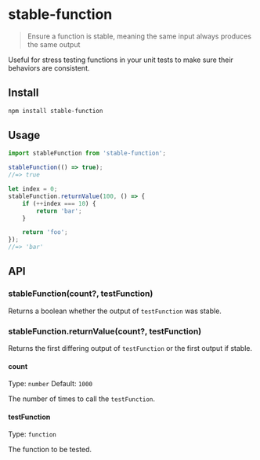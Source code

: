 # stable-function

> Ensure a function is stable, meaning the same input always produces the same output

Useful for stress testing functions in your unit tests to make sure their behaviors are consistent.

## Install

```sh
npm install stable-function
```

## Usage

```js
import stableFunction from 'stable-function';

stableFunction(() => true);
//=> true

let index = 0;
stableFunction.returnValue(100, () => {
	if (++index === 10) {
		return 'bar';
	}

	return 'foo';
});
//=> 'bar'
```

## API

### stableFunction(count?, testFunction)

Returns a boolean whether the output of `testFunction` was stable.

### stableFunction.returnValue(count?, testFunction)

Returns the first differing output of `testFunction` or the first output if stable.

#### count

Type: `number`
Default: `1000`

The number of times to call the `testFunction`.

#### testFunction

Type: `function`

The function to be tested.
